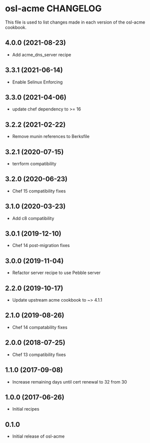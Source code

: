 osl-acme CHANGELOG
==================
This file is used to list changes made in each version of the
osl-acme cookbook.

4.0.0 (2021-08-23)
------------------
- Add acme_dns_server recipe

3.3.1 (2021-06-14)
------------------
- Enable Selinux Enforcing

3.3.0 (2021-04-06)
------------------
- update chef dependency to >= 16

3.2.2 (2021-02-22)
------------------
- Remove munin references to Berksfile

3.2.1 (2020-07-15)
------------------
- terrform compatibility

3.2.0 (2020-06-23)
------------------
- Chef 15 compatibility fixes

3.1.0 (2020-03-23)
------------------
- Add c8 compatibility 

3.0.1 (2019-12-10)
------------------
- Chef 14 post-migration fixes

3.0.0 (2019-11-04)
------------------
- Refactor server recipe to use Pebble server

2.2.0 (2019-10-17)
------------------
- Update upstream acme cookbook to ~> 4.1.1

2.1.0 (2019-08-26)
------------------
- Chef 14 compatability fixes

2.0.0 (2018-07-25)
------------------
- Chef 13 compatibility fixes

1.1.0 (2017-09-08)
------------------
- Increase remaining days until cert renewal to 32 from 30

1.0.0 (2017-06-26)
------------------
- Initial recipes

0.1.0
-----
- Initial release of osl-acme


